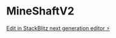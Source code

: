 # MineShaftV2

[Edit in StackBlitz next generation editor ⚡️](https://stackblitz.com/~/github.com/axelmanguy/MineShaftV2)